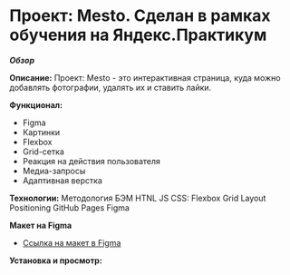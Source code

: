 # Проект: Mesto. Сделан в рамках обучения на Яндекс.Практикум

***Обзор***

**Описание:**
Проект: Mesto - это интерактивная страница, куда можно добавлять фотографии, удалять их и ставить лайки.

**Функционал:**
* Figma
* Картинки
* Flexbox
* Grid-сетка
* Реакция на действия пользователя
* Медиа-запросы
* Адаптивная верстка

**Технологии:**
Методология БЭМ
HTNL
JS
CSS:
    Flexbox
    Grid Layout
    Positioning
GitHub Pages
Figma

**Макет на Figma**

* [Ссылка на макет в Figma](https://www.figma.com/file/2cn9N9jSkmxD84oJik7xL7/JavaScript.-Sprint-4?node-id=0%3A1)

**Установка и просмотр:**
